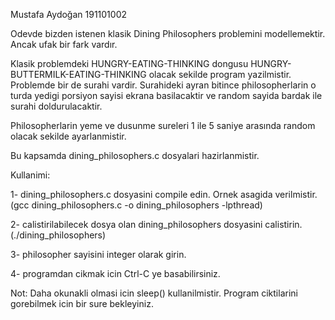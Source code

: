 Mustafa Aydoğan
191101002

Odevde bizden istenen klasik Dining Philosophers problemini modellemektir. Ancak ufak bir fark vardır.

Klasik problemdeki HUNGRY-EATING-THINKING dongusu HUNGRY-BUTTERMILK-EATING-THINKING olacak sekilde program yazilmistir.
Problemde bir de surahi vardir. Surahideki ayran bitince philosopherlarin o turda yedigi porsiyon sayisi ekrana basilacaktir ve random sayida bardak ile surahi doldurulacaktir.

Philosopherlarin yeme ve dusunme sureleri 1 ile 5 saniye arasında random olacak sekilde ayarlanmistir.

Bu kapsamda dining_philosophers.c dosyalari hazirlanmistir.

Kullanimi:

1- dining_philosophers.c dosyasini compile edin. Ornek asagida verilmistir.
    (gcc dining_philosophers.c -o dining_philosophers -lpthread)

2- calistirilabilecek dosya olan dining_philosophers dosyasini calistirin. (./dining_philosophers)

3- philosopher sayisini integer olarak girin.

4- programdan cikmak icin Ctrl-C ye basabilirsiniz.

Not: Daha okunakli olmasi icin sleep() kullanilmistir. Program ciktilarini gorebilmek icin bir sure bekleyiniz.
